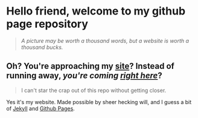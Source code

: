 # Hello friend, welcome to my github page repository

> _A picture may be worth a thousand words, but a website is worth a thousand bucks._

## Oh? You're approaching my [site](https://seahyx.github.io/)? Instead of running away, *you're coming [right here](https://seahyx.github.io/)*?

> I can't star the crap out of this repo without getting closer.

Yes it's my website. Made possible by sheer hecking will, and I guess a bit of [Jekyll](https://jekyllrb.com) and [Github Pages](https://pages.github.com).
